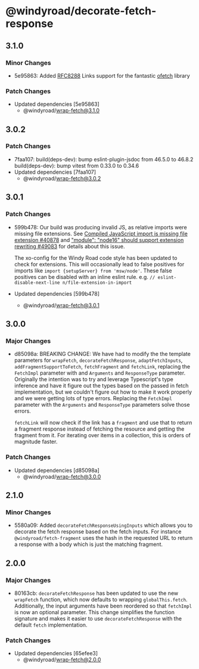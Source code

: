 # @windyroad/decorate-fetch-response

## 3.1.0

### Minor Changes

- 5e95863: Added [RFC8288](https://datatracker.ietf.org/doc/html/rfc8288) Links support for the
  fantastic [ofetch](https://github.com/unjs/ofetch) library

### Patch Changes

- Updated dependencies [5e95863]
  - @windyroad/wrap-fetch@3.1.0

## 3.0.2

### Patch Changes

- 7faa107: build(deps-dev): bump eslint-plugin-jsdoc from 46.5.0 to 46.8.2
  build(deps-dev): bump vitest from 0.33.0 to 0.34.6
- Updated dependencies [7faa107]
  - @windyroad/wrap-fetch@3.0.2

## 3.0.1

### Patch Changes

- 599b478: Our build was producing invalid JS, as relative imports were missing file extensions.
  See [Compiled JavaScript import is missing file extension #40878](https://github.com/microsoft/TypeScript/issues/40878)
  and ["module": "node16" should support extension rewriting #49083](https://github.com/microsoft/TypeScript/issues/49083#issuecomment-1435399267)
  for details about this issue.

  The xo-config for the Windy Road code style has been updated to check for extensions. This
  will occasionally lead to false positives for imports like
  `import {setupServer} from 'msw/node'`. These false positives can be disabled with an inline
  eslint rule. e.g. `// eslint-disable-next-line n/file-extension-in-import`

- Updated dependencies [599b478]
  - @windyroad/wrap-fetch@3.0.1

## 3.0.0

### Major Changes

- d85098a: BREAKING CHANGE: We have had to modify the the template parameters for `wrapFetch`,
  `decorateFetchResponse`, `adaptFetchInputs`, `addFragmentSupportToFetch`, `fetchFragment`
  and `fetchLink`, replacing the `FetchImpl` parameter with and `Arguments` and `ResponseType`
  parameter. Originally the intention was to try and leverage Typescript's
  type inference and have it figure out the types based on the passed in fetch implementation,
  but we couldn't figure out how to make it work properly and we were getting lots of type
  errors. Replacing the `FetchImpl` parameter with the `Arguments` and `ResponseType` parameters solve those errors.

  `fetchLink` will now check if the link has a `fragment` and use that to return a fragment
  response instead of fetching the resource and getting the fragment from it. For iterating
  over items in a collection, this is orders of magnitude faster.

### Patch Changes

- Updated dependencies [d85098a]
  - @windyroad/wrap-fetch@3.0.0

## 2.1.0

### Minor Changes

- 5580a09: Added `decorateFetchResponseUsingInputs` which allows you to decorate the fetch response
  based on the fetch inputs. For instance `@windyroad/fetch-fragment` uses the hash in the
  requested URL to return a response with a body which is just the matching fragment.

## 2.0.0

### Major Changes

- 80163cb: `decorateFetchResponse` has been updated to use the new `wrapFetch` function, which now
  defaults to wrapping `globalThis.fetch`. Additionally, the input arguments have been reordered
  so that `fetchImpl` is now an optional parameter. This change simplifies the function signature
  and makes it easier to use `decorateFetchResponse` with the default `fetch` implementation.

### Patch Changes

- Updated dependencies [65efee3]
  - @windyroad/wrap-fetch@2.0.0
